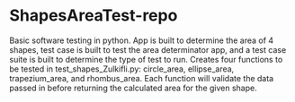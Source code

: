 # ShapesAreaTest-repo
Basic software testing in python. App is  built to determine the area of 4 shapes, test case is built to test the area determinator app, and a test case suite is built to determine the type of test to run.
Creates four functions to be tested in test_shapes_Zulkifli.py: circle_area, ellipse_area, trapezium_area, and rhombus_area. Each function will validate the data passed in before returning the calculated area for the given shape.
